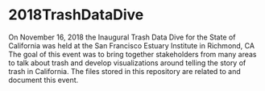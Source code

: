 # 2018TrashDataDive
On November 16, 2018 the Inaugural Trash Data Dive for the State of California was held at the San Francisco Estuary Institute in Richmond, CA
The goal of this event was to bring together stakeholders from many areas to talk about trash and develop visualizations around telling the story of trash in California.
The files stored in this repository are related to and document this event.
